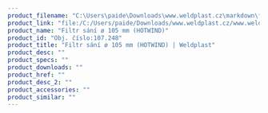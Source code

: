 ```yaml
---
product_filename: "C:\Users\paide\Downloads\www.weldplast.cz\markdown\filtr-sani-o-105-mm-hotwind.md"
product_link: "file:/C:/Users/paide/Downloads/www.weldplast.cz/www.weldplast.cz/filtr-sani-o-105-mm-hotwind"
product_name: "Filtr sání ø 105 mm (HOTWIND)"
product_id: "Obj. číslo:107.248"
product_title: "Filtr sání ø 105 mm (HOTWIND) | Weldplast"
product_desc: ""
product_specs: ""
product_downloads: ""
product_href: ""
product_desc_2: ""
product_accessories: ""
product_similar: ""
---
```

